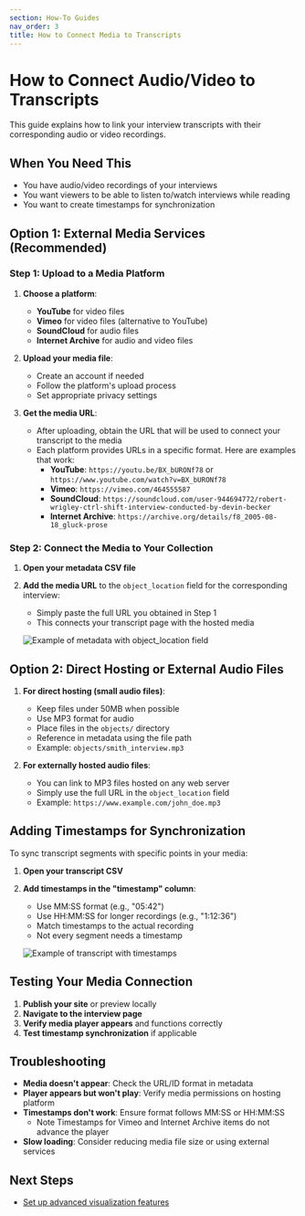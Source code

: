 ```yaml
---
section: How-To Guides
nav_order: 3
title: How to Connect Media to Transcripts
---
```


# How to Connect Audio/Video to Transcripts

This guide explains how to link your interview transcripts with their corresponding audio or video recordings.

## When You Need This

- You have audio/video recordings of your interviews
- You want viewers to be able to listen to/watch interviews while reading
- You want to create timestamps for synchronization

## Option 1: External Media Services (Recommended)

### Step 1: Upload to a Media Platform

1. **Choose a platform**:
   - **YouTube** for video files
   - **Vimeo** for video files (alternative to YouTube)
   - **SoundCloud** for audio files
   - **Internet Archive** for audio and video files

2. **Upload your media file**:
   - Create an account if needed
   - Follow the platform's upload process
   - Set appropriate privacy settings

3. **Get the media URL**:
   - After uploading, obtain the URL that will be used to connect your transcript to the media
   - Each platform provides URLs in a specific format. Here are examples that work:
     - **YouTube**: `https://youtu.be/BX_bURONf78` or `https://www.youtube.com/watch?v=BX_bURONf78`
     - **Vimeo**: `https://vimeo.com/464555587`
     - **SoundCloud**: `https://soundcloud.com/user-944694772/robert-wrigley-ctrl-shift-interview-conducted-by-devin-becker`
     - **Internet Archive**: `https://archive.org/details/f8_2005-08-18_gluck-prose`

### Step 2: Connect the Media to Your Collection

1. **Open your metadata CSV file**
2. **Add the media URL** to the `object_location` field for the corresponding interview:
   - Simply paste the full URL you obtained in Step 1
   - This connects your transcript page with the hosted media

   ![Example of metadata with object_location field](SCREENSHOT_PLACEHOLDER)

## Option 2: Direct Hosting or External Audio Files

1. **For direct hosting (small audio files)**:
   - Keep files under 50MB when possible
   - Use MP3 format for audio
   - Place files in the `objects/` directory
   - Reference in metadata using the file path
   - Example: `objects/smith_interview.mp3`

2. **For externally hosted audio files**:
   - You can link to MP3 files hosted on any web server
   - Simply use the full URL in the `object_location` field
   - Example: `https://www.example.com/john_doe.mp3`

## Adding Timestamps for Synchronization

To sync transcript segments with specific points in your media:

1. **Open your transcript CSV**
2. **Add timestamps in the "timestamp" column**:
   - Use MM:SS format (e.g., "05:42")
   - Use HH:MM:SS for longer recordings (e.g., "1:12:36")
   - Match timestamps to the actual recording
   - Not every segment needs a timestamp

   ![Example of transcript with timestamps](SCREENSHOT_PLACEHOLDER)

## Testing Your Media Connection

1. **Publish your site** or preview locally
2. **Navigate to the interview page**
3. **Verify media player appears** and functions correctly
4. **Test timestamp synchronization** if applicable

## Troubleshooting

- **Media doesn't appear**: Check the URL/ID format in metadata
- **Player appears but won't play**: Verify media permissions on hosting platform
- **Timestamps don't work**: Ensure format follows MM:SS or HH:MM:SS
   - Note Timestamps for Vimeo and Internet Archive items do not advance the player
- **Slow loading**: Consider reducing media file size or using external services

## Next Steps

- [Set up advanced visualization features](../setup/visualizations)